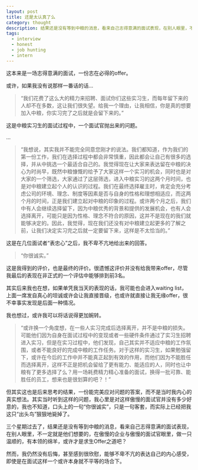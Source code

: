 ```yaml
---
layout: post
title: 还是太认真了么
category: thought
description: 结果还是没有等到中粮的消息，看来自己志得意满的面试表现，在别人眼里，不一定就是他们想要的。然而，这真的是我的原因么？
tags:
  - interview
  - honest
  - job hunting
  - intern
---
```


这本来是一场志得意满的面试，一份志在必得的offer。

或许，如果我没有说那样一番话的话...

> “我们花费了这么大的精力来招聘、面试你们这些实习生，而每年留下来的人却不在多数，这让我们很失望。给我一个理由，让我相信，你是真的想要加入中粮，你实习完了之后就是会留下来的。”

这是中粮实习生的面试过程中，一个面试官抛出来的问题。

...

> “我想说，其实我并不能完全同意您刚才的说法。我们都知道，作为我们的第一份工作，我们在选择过程中都会非常慎重，因此都会让自己有很多的选择，并从中挑选一个最适合自己的。我觉得现在让大家来表达留在中粮的决心为时尚早，既然中粮慷慨的给予了大家这样一个实习的机会，同时也是对大家的一个筛选，大家通过了这层筛选，进入中粮实习的这两个月时间，也是对中粮建立起个人的认识的过程。我们在最终选择雇主时，肯定会充分考虑公司的环境、理念、制度等因素是否与自身的性格和理想相适应，而这两个月的时间，正是我们建立起对中粮的印象的过程。或许两个月之后，我们中有人会继续选择留下，因为中粮优秀的背景和提供的发展机会，也有人会选择离开，可能只是因为性格、理念不符合的原因，这并不是现在的我们就能够决定的。因此，我觉得，现在我们还没有对中粮建立起更多的了解之前，让我们决定实习完之后就一定要留下来，这样是不太恰当的。”

这是在几位面试者“表忠心”之后，我不卑不亢地给出来的回答。

> “你很诚实。”

这是我得到的评价，也是最终的评价。很遗憾这评价并没有给我带来offer，尽管我最后的表现在非正式的一个评估中能够排到前3名。

其实后来我也在想，如果单凭我当天的表现的话，我可能也会进入waiting list，上面一席发自真心的坦诚或许会让我直接晋级，也或许就直接让我无缘offer，很不幸事实发现是后面一种情况。

我也想过，或许我可以将话说得更加婉转。

> “或许换一个角度想，在一些人实习完成后选择离开，并不是中粮的损失。可能他们因为自身在面试过程中的变现或者一些硬件条件通过了实习生招聘进入实习，但是在实习过程中，他们发现，自己其实并不适应中粮的工作氛围，或者不能良好的完成中粮的工作任务。对于这样的实习生，如果勉强留下，或许在今后的工作中并不能真正起到有效的作用，而他们因为不能胜任而选择离开，这样不正是把机会留给了更有能力、能适应的人，同时也让中粮有了更多选择了么？用一场耗费精力精心准备的面试，换得一批可靠、能胜任的员工，想来也是很划算的吧？！”

但其实这也是后来思考的结果，一份能完美应对问题的答案，而不是当时我内心的真实想法。其实当时听到这样的问题，我心里是对这样傲慢的面试官并没有多少好意的，我也不知道，口头上的一句“你很诚实”，只是一句客套，而实际上已经把我这只“出头鸟”狠狠地毙掉了。

三个星期过去了，结果还是没有等到中粮的消息，看来自己志得意满的面试表现，在别人眼里，不一定就是他们想要的，在傲慢的企业与傲慢的面试官眼里，做一只温顺的，有本领的绵羊，或许才是求生Offer之道吧？

然而，我仍然没有后悔，甚至感到很欣慰，能够不卑不亢的表达自己的内心感受，即使是在面试这样一个或许本身就不平等的场合下。